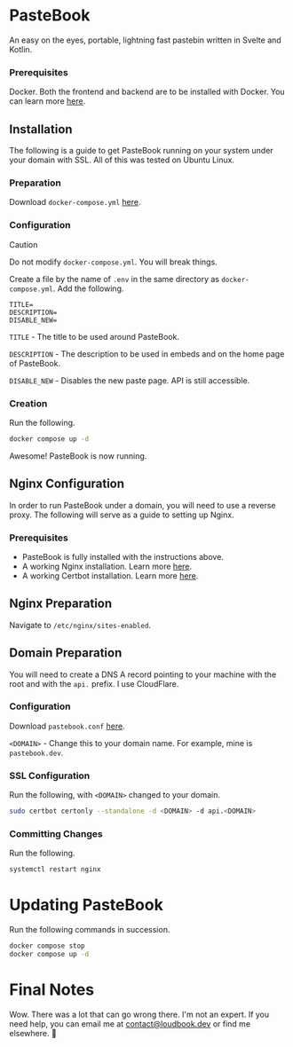 # PasteBook 
An easy on the eyes, portable, lightning fast pastebin written in Svelte and Kotlin.

### Prerequisites
Docker. Both the frontend and backend are to be installed with Docker. You can learn more [here](https://www.docker.com).

## Installation
The following is a guide to get PasteBook running on your system under your domain with SSL. All of this was tested on Ubuntu Linux.

### Preparation
Download `docker-compose.yml` [here](https://github.com/Loudbooks/PasteBook/blob/master/docker-compose.yml).

### Configuration
> [!CAUTION]
> Do not modify `docker-compose.yml`. You will break things.

Create a file by the name of `.env` in the same directory as `docker-compose.yml`. Add the following.
```env
TITLE=
DESCRIPTION=
DISABLE_NEW=
```

`TITLE` - The title to be used around PasteBook.

`DESCRIPTION` - The description to be used in embeds and on the home page of PasteBook.

`DISABLE_NEW` - Disables the new paste page. API is still accessible.

### Creation
Run the following.
```bash
docker compose up -d
```

Awesome! PasteBook is now running.

## Nginx Configuration
In order to run PasteBook under a domain, you will need to use a reverse proxy. The following will serve as a guide to setting up Nginx.

### Prerequisites
- PasteBook is fully installed with the instructions above.
- A working Nginx installation. Learn more [here](https://nginx.org/en/linux_packages.html#instructions).
- A working Certbot installation. Learn more [here](https://certbot.eff.org/instructions?ws=nginx&os=snap).
## Nginx Preparation
Navigate to `/etc/nginx/sites-enabled`.

## Domain Preparation
You will need to create a DNS A record pointing to your machine with the root and with the `api.` prefix. I use CloudFlare.

### Configuration 
Download `pastebook.conf` [here](https://github.com/Loudbooks/PasteBook/blob/master/pastebook.conf).

`<DOMAIN>` - Change this to your domain name. For example, mine is `pastebook.dev`.

### SSL Configuration
Run the following, with `<DOMAIN>` changed to your domain.
```bash
sudo certbot certonly --standalone -d <DOMAIN> -d api.<DOMAIN>
```
### Committing Changes
Run the following.
```bash
systemctl restart nginx
```

# Updating PasteBook
Run the following commands in succession.
```bash
docker compose stop
docker compose up -d
```

# Final Notes
Wow. There was a lot that can go wrong there. I'm not an expert. If you need help, you can email me at contact@loudbook.dev or find me elsewhere.
💜
